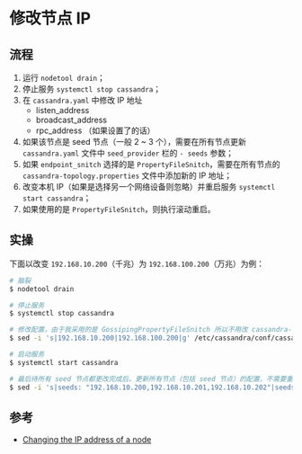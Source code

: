 # 修改节点 IP

## 流程

1. 运行 `nodetool drain`；
2. 停止服务 `systemctl stop cassandra`；
3. 在 `cassandra.yaml` 中修改 IP 地址
   * listen_address
   * broadcast_address
   * rpc_address （如果设置了的话）
4. 如果该节点是 seed 节点（一般 2 ~ 3 个），需要在所有节点更新 `cassandra.yaml` 文件中 `seed_provider` 栏的 `- seeds` 参数；
5. 如果 `endpoint_snitch` 选择的是 `PropertyFileSnitch`，需要在所有节点的 `cassandra-topology.properties` 文件中添加新的 IP 地址；
6. 改变本机 IP（如果是选择另一个网络设备则忽略）并重启服务 `systemctl start cassandra`；
7. 如果使用的是 `PropertyFileSnitch`，则执行滚动重启。

## 实操

下面以改变 `192.168.10.200`（千兆）为 `192.168.100.200`（万兆）为例：

```bash
# 脑裂
$ nodetool drain

# 停止服务
$ systemctl stop cassandra

# 修改配置，由于我采用的是 GossipingPropertyFileSnitch 所以不用改 cassandra-topology.properties
$ sed -i 's|192.168.10.200|192.168.100.200|g' /etc/cassandra/conf/cassandra.yaml

# 启动服务
$ systemctl start cassandra
```

```bash
# 最后待所有 seed 节点都更改完成后，更新所有节点（包括 seed 节点）的配置，不需要重启服务
$ sed -i 's|seeds: "192.168.10.200,192.168.10.201,192.168.10.202"|seeds: "192.168.100.200,192.168.100.201,192.168.100.202"|g' /etc/cassandra/conf/cassandra.yaml
```

## 参考

* [Changing the IP address of a node](https://docs.datastax.com/en/dse/5.1/dse-admin/datastax_enterprise/operations/opsChangeIp.html)
